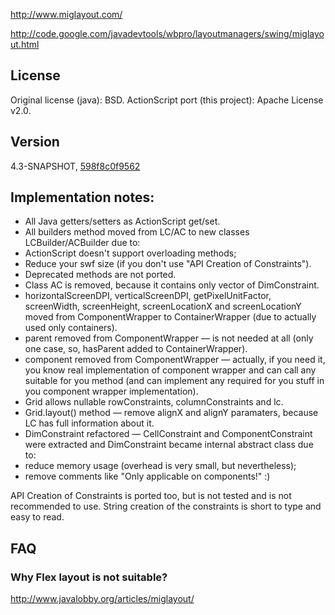 http://www.miglayout.com/

http://code.google.com/javadevtools/wbpro/layoutmanagers/swing/miglayout.html

## License
Original license (java): BSD. ActionScript port (this project): Apache License v2.0.

## Version
4.3-SNAPSHOT, [598f8c0f9562](https://code.google.com/p/miglayout/source/detail?r=598f8c0f9562a72e37bfbfef205a2a92393fdeee)

## Implementation notes:
* All Java getters/setters as ActionScript get/set.
* All builders method moved from LC/AC to new classes LCBuilder/ACBuilder due to:
 * ActionScript doesn't support overloading methods;
 * Reduce your swf size (if you don't use "API Creation of Constraints").
* Deprecated methods are not ported.
* Class AC is removed, because it contains only vector of DimConstraint.
* horizontalScreenDPI, verticalScreenDPI, getPixelUnitFactor, screenWidth, screenHeight, screenLocationX and screenLocationY moved from ComponentWrapper to ContainerWrapper (due to actually used only containers).
* parent removed from ComponentWrapper — is not needed at all (only one case, so, hasParent added to ContainerWrapper).
* component removed from ComponentWrapper — actually, if you need it, you know real implementation of component wrapper and can call any suitable for you method (and can implement any required for you stuff in you component wrapper implementation).
* Grid allows nullable rowConstraints, columnConstraints and lc.
* Grid.layout() method — remove alignX and alignY paramaters, because LC has full information about it.
* DimConstraint refactored — CellConstraint and ComponentConstraint were extracted and DimConstraint became internal abstract class due to:
 * reduce memory usage (overhead is very small, but nevertheless);
 * remove comments like "Only applicable on components!" :)

API Creation of Constraints is ported too, but is not tested and is not recommended to use. String creation of the constraints is short to type and easy to read.

## FAQ
### Why Flex layout is not suitable?
http://www.javalobby.org/articles/miglayout/
